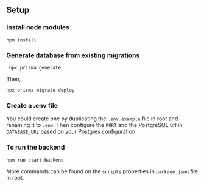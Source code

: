 ## Setup
### Install node modules
```
npm install 
 ```
### Generate database from existing migrations
 ```
  npx prisma generate
 ```
Then, 

 ```
 npx prisma migrate deploy
 ```
### Create a .env file

You could create one by duplicating the `.env.example` file in root and renaming it to `.env`. Then configure the `PORT` and the PostgreSQL url in `DATABASE_URL` based on your Postgres configuration.

### To run the backend

```
npm run start:backend
```
More commands can be found on the `scripts` properties in `package.json` file in root.